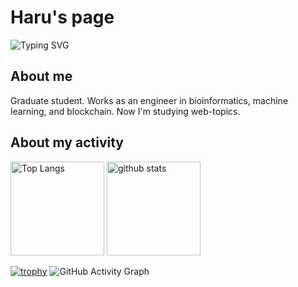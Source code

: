 # Haru's page
![Typing SVG](https://readme-typing-svg.herokuapp.com?size=40&center=true&vCenter=true&width=1000&height=100&lines=HELLO+I+AM+Haru38.;WELCOME+TO+VISIT+MY+PROFILE.)
## About me
Graduate student. Works as an engineer in bioinformatics, machine learning, and blockchain. Now I'm studying web-topics.



## About my activity
<p align="left"> 
  <img alt="Top Langs" height="150px" src="https://github-readme-stats.vercel.app/api/top-langs/?username=Haru38&layout=compact&show_icons=true&theme=onedark" />
  <img alt="github stats" height="150px" src="https://github-readme-stats.vercel.app/api?username=Haru38&theme=onedark&show_icons=ture" />
</p>

[![trophy](https://github-profile-trophy.vercel.app/?username=Haru38&theme=onedark&column=7)](https://github.com/ryo-ma/github-profile-trophy)
 ![GitHub Activity Graph](https://activity-graph.herokuapp.com/graph?username=Haru38&bg_color=000000&color=00ffff&line=00ffff&point=ffffff&area=true&hide_border=true) 
